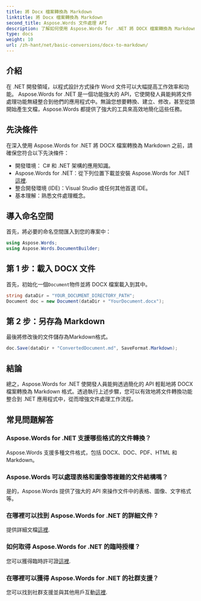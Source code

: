 ```yaml
---
title: 將 Docx 檔案轉換為 Markdown
linktitle: 將 Docx 檔案轉換為 Markdown
second_title: Aspose.Words 文件處理 API
description: 了解如何使用 Aspose.Words for .NET 將 DOCX 檔案轉換為 Markdown。請遵循我們的詳細指南，在您的 .NET 應用程式中無縫整合。
type: docs
weight: 10
url: /zh-hant/net/basic-conversions/docx-to-markdown/
---
```

## 介紹

在 .NET 開發領域，以程式設計方式操作 Word 文件可以大幅提高工作效率和功能。 Aspose.Words for .NET 是一個功能強大的 API，它使開發人員能夠將文件處理功能無縫整合到他們的應用程式中。無論您想要轉換、建立、修改，甚至從頭開始產生文檔，Aspose.Words 都提供了強大的工具來高效地簡化這些任務。

## 先決條件

在深入使用 Aspose.Words for .NET 將 DOCX 檔案轉換為 Markdown 之前，請確保您符合以下先決條件：

- 開發環境： C# 和 .NET 架構的應用知識。
- Aspose.Words for .NET：從下列位置下載並安裝 Aspose.Words for .NET[這裡](https://releases.aspose.com/words/net/).
- 整合開發環境 (IDE)：Visual Studio 或任何其他首選 IDE。
- 基本理解：熟悉文件處理概念。

## 導入命名空間

首先，將必要的命名空間匯入到您的專案中：

```csharp
using Aspose.Words;
using Aspose.Words.DocumentBuilder;
```

## 第 1 步：載入 DOCX 文件

首先，初始化一個`Document`物件並將 DOCX 檔案載入到其中。

```csharp
string dataDir = "YOUR_DOCUMENT_DIRECTORY_PATH";
Document doc = new Document(dataDir + "YourDocument.docx");
```

## 第 2 步：另存為 Markdown

最後將修改後的文件儲存為Markdown格式。

```csharp
doc.Save(dataDir + "ConvertedDocument.md", SaveFormat.Markdown);
```

## 結論

總之，Aspose.Words for .NET 使開發人員能夠透過簡化的 API 輕鬆地將 DOCX 檔案轉換為 Markdown 格式。透過執行上述步驟，您可以有效地將文件轉換功能整合到 .NET 應用程式中，從而增強文件處理工作流程。

## 常見問題解答

### Aspose.Words for .NET 支援哪些格式的文件轉換？
Aspose.Words 支援多種文件格式，包括 DOCX、DOC、PDF、HTML 和 Markdown。

### Aspose.Words 可以處理表格和圖像等複雜的文件結構嗎？
是的，Aspose.Words 提供了強大的 API 來操作文件中的表格、圖像、文字格式等。

### 在哪裡可以找到 Aspose.Words for .NET 的詳細文件？
提供詳細文檔[這裡](https://reference.aspose.com/words/net/).

### 如何取得 Aspose.Words for .NET 的臨時授權？
您可以獲得臨時許可證[這裡](https://purchase.aspose.com/temporary-license/).

### 在哪裡可以獲得 Aspose.Words for .NET 的社群支援？
您可以找到社群支援並與其他用戶互動[這裡](https://forum.aspose.com/c/words/8).
